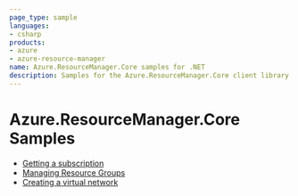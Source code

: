 ```yaml
---
page_type: sample
languages:
- csharp
products:
- azure
- azure-resource-manager
name: Azure.ResourceManager.Core samples for .NET
description: Samples for the Azure.ResourceManager.Core client library
---
```


# Azure.ResourceManager.Core Samples

- [Getting a subscription](Sample1_HelloWorld.md)
- [Managing Resource Groups](Sample2_ManagingResourceGroups.md)
- [Creating a virtual network](Sample3_CreatingAVirtualNetwork.md)
